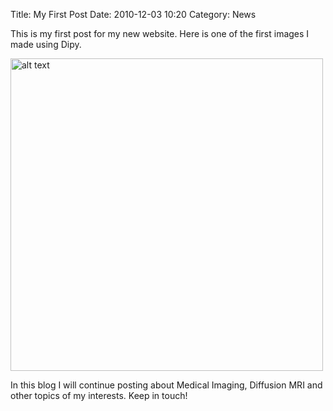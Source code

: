 Title: My First Post
Date: 2010-12-03 10:20
Category: News

This is my first post for my new website. Here is one of the first images I made using Dipy.

<!-- ![alt text][1]

[1]: ../images/pretty_tracks.png "Visualizing the brains connections" {width=500px}
 -->

<a href="http://dipy.org">
<img src="../images/pretty_tracks.png" alt="alt text" title="Visualizing the brains connections" width="500px" align="center" />
</a>

In this blog I will continue posting about Medical Imaging, Diffusion MRI and other topics
of my interests. Keep in touch!